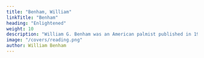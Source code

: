 ```yaml
---
title: "Benham, William"
linkTitle: "Benham"
heading: "Enlightened"
weight: 10
description: "William G. Benham was an American palmist published in 1900."
image: "/covers/reading.png"
author: William Benham
---
```

